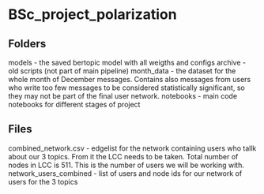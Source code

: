 # BSc_project_polarization

## Folders
models - the saved bertopic model with all weigths and configs
archive - old scripts (not part of main pipeline)
month_data - the dataset for the whole month of December messages. Contains also messages from users who write too few messages to be considered statistically significant, so they may not be part of the final user network.
notebooks - main code notebooks for different stages of project

## Files
combined_network.csv - edgelist for the network containing users who tallk about our 3 topics. From it the LCC needs to be taken. Total number of nodes in LCC is 511. This is the number of users we will be working with.
network_users_combined - list of users and node ids for our network of users for the 3 topics
